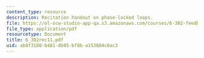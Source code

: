 ```yaml
---
content_type: resource
description: Recitation handout on phase-locked loops.
file: https://ol-ocw-studio-app-qa.s3.amazonaws.com/courses/6-302-feedback-systems-spring-2007/ab8f3180b481db95bf8ba153804c6ac3_6_302rec11.pdf
file_type: application/pdf
resourcetype: Document
title: 6_302rec11.pdf
uid: ab8f3180-b481-db95-bf8b-a153804c6ac3
---
```

